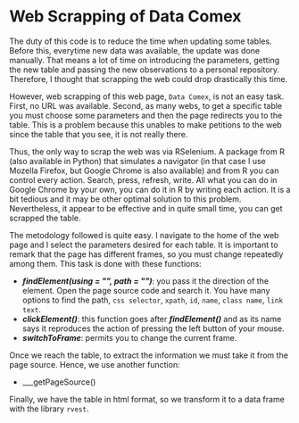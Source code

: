# Web Scrapping of Data Comex

The duty of this code is to reduce the time when updating some tables. Before this, everytime new data was available, the update was done manually. That means a lot of time on introducing the parameters, getting the new table and passing the new observations to a personal repository. Therefore, I thought that scrapping the web could drop drastically this time. 

However, web scrapping of this web page, `Data Comex`, is not an easy task. First, no URL was available. Second, as many webs, to get a specific table you must choose some parameters and then the page redirects you to the table. This is a problem because this unables to make petitions to the web since the table that you see, it is not really there.

Thus, the only way to scrap the web was via RSelenium. A package from R (also available in Python) that simulates a navigator (in that case I use Mozella Firefox, but Google Chrome is also available) and from R you can control every action. Search, press, refresh, write. All what you can do in Google Chrome by your own, you can do it in R by writing each action. It is a bit tedious and it may be other optimal solution to this problem. Nevertheless, it appear to be effective and in quite small time, you can get scrapped the table.

The metodology followed is quite easy. I navigate to the home of the web page and I select the parameters desired for each table. It is important to remark that the page has different frames, so you must change repeatedly among them. This task is done with these functions:

- ___findElement(**using** = "", **path** = "")___: you pass it the direction of the element. Open the page source code and search it. You have many options to find the path, `css selector`, `xpath`, `id`, `name`, `class name`, `link text`.
- ___clickElement()___: this function goes after ___findElement()___ and as its name says it reproduces the action of pressing the left button of your mouse.
- ___switchToFrame___: permits you to change the current frame.

Once we reach the table, to extract the information we must take it from the page source. Hence, we use another function:
- ___getPageSource()

Finally, we have the table in html format, so we transform it to a data frame with the library `rvest`.
